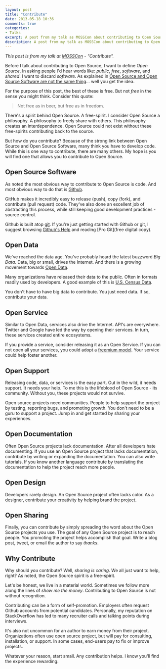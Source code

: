 ```yaml
---
layout: post
title: "Contribute"
date: 2013-05-18 10:36
comments: true
categories: 
- Talks 
excerpt: A post from my talk as MOSSCon about contributing to Open Source.
description: A post from my talk as MOSSCon about contributing to Open Source.
---
```

*This post is from my talk at [MOSSCon](http://mosscon.org) - "Contribute".*

Before I talk about contributing to Open Source, I want to define *Open Source*. In asking people I'd hear words like: *public*, *free*, *software*, and *shared*. I want to discard *software*. As explained in [Open Source and Open Source Software are not the same thing](http://haacked.com/archive/2012/02/16/open-source-and-open-source-software-are-not-the-same.aspx)… well you get the idea.

For the purpose of this post, the best of these is free. But not *free* in the sense you might think. Consider this quote:

> Not free as in beer, but free as in freedom.

There's a spirit behind Open Source. A free-spirit. I consider Open Source a philosophy. A philosophy to freely share with others. This philosophy creates an interdependence. Open Source could not exist without these free-spirits contributing back to the source.

But how do you contribute? Because of the strong link between Open Source and Open Source Software, many think you have to develop code. While this is one way to contribute, there are many others. My hope is you will find one that allows you to contribute to Open Source.

## Open Source Software
As noted the most obvious way to contribute to Open Source is code. And most obvious way to do that is [Github](http://github.com "Social Coding").

GitHub makes it incredibly easy to release (push), copy (fork), and contribute (pull request) code. They've also done an excellent job of abstracting this process, while still keeping good development practices - source control.

Github is built atop [git](http://git-scm.com). If you're just getting started with Github or git, I suggest browsing [Github's Help](https://help.github.com) and reading [Pro Git](free digital copy).

## Open Data
We've reached the data age. You've probably heard the latest buzzword *Big Data*. Data, big or small, drives the Internet. And there is a growing movement towards [Open Data](http://www.opendatafoundation.org).

Many organizations have released their data to the public. Often in formats readily used by developers. A good example of this is [U.S. Census Data](https://explore.data.gov).

You don't have to have big data to contribute. You just need data. If so, contribute your data.

## Open Service
Similar to Open Data, services also drive the Internet. API's are everywhere. Twitter and Google have led the way by opening their services. In turn, these services created entire ecosystems.

If you provide a service, consider releasing it as an Open Service. If you can not open all your services, you could adopt a [freemium model](http://mashable.com/category/freemium/). Your service could help foster another.

## Open Support
Releasing code, data, or services is the easy part. Out in the wild, it needs support. It needs your help. To me this is the lifeblood of Open Source - its community. Without you, these projects would not survive.

Open source projects need communities. People to help support the project by testing, reporting bugs, and promoting growth. You don't need to be a guru to support a project. Jump in and get started by sharing your experiences.

## Open Documentation
Often Open Source projects lack documentation. After all developers hate documenting. If you use an Open Source project that lacks documentation, contribute by writing or expanding the documentation. You can also write tutorials. If you know another language contribute by translating the documentation to help the project reach more people.

## Open Design
Developers rarely design. An Open Source project often lacks color. As a designer, contribute your creativity by helping brand the project.

## Open Sharing
Finally, you can contribute by simply spreading the word about the Open Source projects you use. The goal of any Open Source project is to reach people. You promoting the project helps accomplish that goal. Write a blog post, tweet, or email the author to say *thanks*.

## Why Contribute
Why should *you* contribute? Well, *sharing is caring*. We all just want to help, right? As noted, the Open Source spirit is a free-spirit.

Let's be honest, we live in a  material world. Sometimes we follow more along the lines of *show me the money*. Contributing to Open Source is not without recognition.

Contributing can be a form of self-promotion. Employers often request Github accounts from potential candidates. Personally, my reputation on StackOverflow has led to many recruiter calls and talking points during interviews.

It's also not uncommon for an author to earn money from their project. Organizations often use open source project, but will pay for consulting, installation, or support. In some cases, end-users pay to fix or improve projects.

Whatever your reason, start small. Any contribution helps. I know you'll find the experience rewarding.
